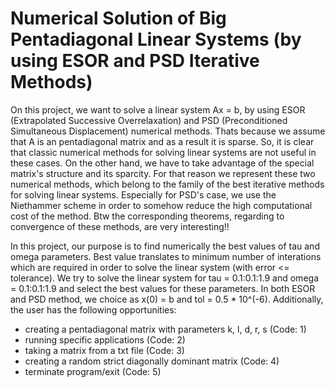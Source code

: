 # Numerical Solution of Big Pentadiagonal Linear Systems (by using ESOR and PSD Iterative Methods)

On this project, we want to solve a linear system Ax = b, by using ESOR (Extrapolated Successive Overrelaxation) and PSD (Preconditioned Simultaneous Displacement) numerical methods. Thats because we assume that A is an pentadiagonal matrix and as a result it is sparse. So, it is clear that classic numerical methods for solving linear systems are not useful in these cases. On the other hand, we have to take advantage of the special matrix's structure and its sparcity. For that reason we represent these two numerical methods, which belong to the family of the best iterative methods for solving linear systems. Especially for PSD's case, we use the Niethammer scheme in order to somehow reduce the high computational cost of the method. Btw the corresponding theorems, regarding to convergence of these methods, are very interesting!!

In this project, our purpose is to find numerically the best values of tau and omega parameters. Best value translates to minimum number of interations which are required in order to solve the linear system (with error <= tolerance). We try to solve the linear system for tau = 0.1:0.1:1.9 and omega = 0.1:0.1:1.9 and select the best values for these parameters. In both ESOR and PSD method, we choice as x(0) = b and tol = 0.5 * 10^(-6). Additionally, the user has the following opportunities:
 - creating a pentadiagonal matrix with parameters k, l, d, r, s (Code: 1)
 - running specific applications (Code: 2)
 - taking a matrix from a txt file (Code: 3)
 - creating a random strict diagonally dominant matrix (Code: 4)
 - terminate program/exit (Code: 5)
